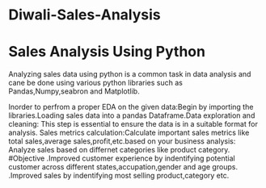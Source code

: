 # Diwali-Sales-Analysis
# Sales Analysis Using Python
Analyzing sales data using python is a common task in data analysis and cane be done using various python libraries such as Pandas,Numpy,seabron and Matplotlib.

Inorder to perfrom a proper EDA on the given data:Begin by importing the libraries.Loading sales data into a pandas Dataframe.Data exploration and cleaning: This step is essential to ensure the data is in a suitable format for analysis. Sales metrics calculation:Calculate important sales metrics like total sales,average sales,profit,etc.based on your business analysis: Analyze sales based on differnet categories like product category.
#Objective
.Improved customer experience by indentifying potential customer across different states,accupation,gender and age groups.
.Improved sales by indentifying most selling product,category etc.
